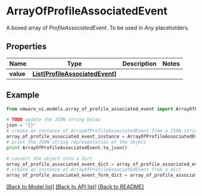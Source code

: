# ArrayOfProfileAssociatedEvent

A boxed array of *ProfileAssociatedEvent*. To be used in *Any* placeholders. 

## Properties
Name | Type | Description | Notes
------------ | ------------- | ------------- | -------------
**value** | [**List[ProfileAssociatedEvent]**](ProfileAssociatedEvent.md) |  | 

## Example

```python
from vmware_vi.models.array_of_profile_associated_event import ArrayOfProfileAssociatedEvent

# TODO update the JSON string below
json = "{}"
# create an instance of ArrayOfProfileAssociatedEvent from a JSON string
array_of_profile_associated_event_instance = ArrayOfProfileAssociatedEvent.from_json(json)
# print the JSON string representation of the object
print ArrayOfProfileAssociatedEvent.to_json()

# convert the object into a dict
array_of_profile_associated_event_dict = array_of_profile_associated_event_instance.to_dict()
# create an instance of ArrayOfProfileAssociatedEvent from a dict
array_of_profile_associated_event_form_dict = array_of_profile_associated_event.from_dict(array_of_profile_associated_event_dict)
```
[[Back to Model list]](../README.md#documentation-for-models) [[Back to API list]](../README.md#documentation-for-api-endpoints) [[Back to README]](../README.md)


